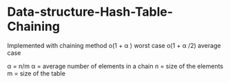 # Data-structure-Hash-Table-Chaining

Implemented with chaining method 
o(1 + α ) worst case 
o(1 + α /2) average case 

α  = n/m 
α = average number of elements in a chain
n = size of the elements
m = size of the table  
